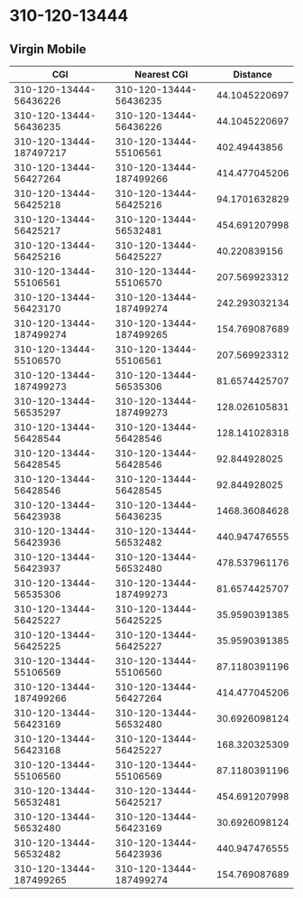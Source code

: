 # 310-120-13444
## Virgin Mobile


| CGI | Nearest CGI | Distance |
|-----|-------------|----------|
| 310-120-13444-56436226 | 310-120-13444-56436235 | 44.1045220697 |
| 310-120-13444-56436235 | 310-120-13444-56436226 | 44.1045220697 |
| 310-120-13444-187497217 | 310-120-13444-55106561 | 402.49443856 |
| 310-120-13444-56427264 | 310-120-13444-187499266 | 414.477045206 |
| 310-120-13444-56425218 | 310-120-13444-56425216 | 94.1701632829 |
| 310-120-13444-56425217 | 310-120-13444-56532481 | 454.691207998 |
| 310-120-13444-56425216 | 310-120-13444-56425227 | 40.220839156 |
| 310-120-13444-55106561 | 310-120-13444-55106570 | 207.569923312 |
| 310-120-13444-56423170 | 310-120-13444-187499274 | 242.293032134 |
| 310-120-13444-187499274 | 310-120-13444-187499265 | 154.769087689 |
| 310-120-13444-55106570 | 310-120-13444-55106561 | 207.569923312 |
| 310-120-13444-187499273 | 310-120-13444-56535306 | 81.6574425707 |
| 310-120-13444-56535297 | 310-120-13444-187499273 | 128.026105831 |
| 310-120-13444-56428544 | 310-120-13444-56428546 | 128.141028318 |
| 310-120-13444-56428545 | 310-120-13444-56428546 | 92.844928025 |
| 310-120-13444-56428546 | 310-120-13444-56428545 | 92.844928025 |
| 310-120-13444-56423938 | 310-120-13444-56436235 | 1468.36084628 |
| 310-120-13444-56423936 | 310-120-13444-56532482 | 440.947476555 |
| 310-120-13444-56423937 | 310-120-13444-56532480 | 478.537961176 |
| 310-120-13444-56535306 | 310-120-13444-187499273 | 81.6574425707 |
| 310-120-13444-56425227 | 310-120-13444-56425225 | 35.9590391385 |
| 310-120-13444-56425225 | 310-120-13444-56425227 | 35.9590391385 |
| 310-120-13444-55106569 | 310-120-13444-55106560 | 87.1180391196 |
| 310-120-13444-187499266 | 310-120-13444-56427264 | 414.477045206 |
| 310-120-13444-56423169 | 310-120-13444-56532480 | 30.6926098124 |
| 310-120-13444-56423168 | 310-120-13444-56425227 | 168.320325309 |
| 310-120-13444-55106560 | 310-120-13444-55106569 | 87.1180391196 |
| 310-120-13444-56532481 | 310-120-13444-56425217 | 454.691207998 |
| 310-120-13444-56532480 | 310-120-13444-56423169 | 30.6926098124 |
| 310-120-13444-56532482 | 310-120-13444-56423936 | 440.947476555 |
| 310-120-13444-187499265 | 310-120-13444-187499274 | 154.769087689 |
